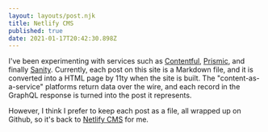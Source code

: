 ```yaml
---
layout: layouts/post.njk
title: Netlify CMS
published: true
date: 2021-01-17T20:42:30.898Z
---
```

I've been experimenting with services such as [Contentful](https://www.contentful.com/), [Prismic](https://prismic.io/), and finally [Sanity](http://sanity.io). Currently, each post on this site is a Markdown file, and it is converted into a HTML page by 11ty when the site is built. The "content-as-a-service" platforms return data over the wire, and each record in the GraphQL response is turned into the post it represents. 

However, I think I prefer to keep each post as a file, all wrapped up on Github, so it's back to [Netlify CMS](https://www.netlifycms.org) for me.